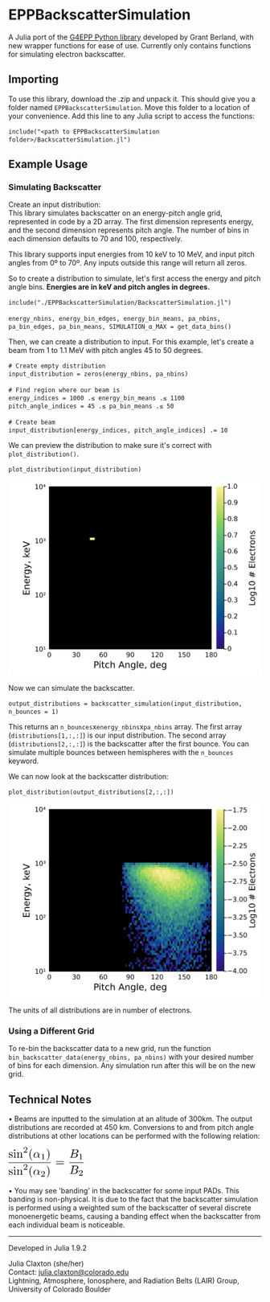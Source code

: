 # EPPBackscatterSimulation
A Julia port of the [G4EPP Python library](https://github.com/GrantBerland/G4EPP/tree/main?tab=readme-ov-file) developed by Grant Berland, with new wrapper functions for ease of use. Currently only contains functions for simulating electron backscatter.

## Importing

To use this library, download the .zip and unpack it. This should give you a folder named `EPPBackscatterSimulation`. Move this folder to a location of your convenience. Add this line to any Julia script to access the functions:

```
include("<path to EPPBackscatterSimulation folder>/BackscatterSimulation.jl")
```

## Example Usage
### Simulating Backscatter

Create an input distribution: \
This library simulates backscatter on an energy-pitch angle grid, represented in code by a 2D array. The first dimension represents energy, and the second dimension represents pitch angle. The number of bins in each dimension defaults to 70 and 100, respectively.

This library supports input energies from 10 keV to 10 MeV, and input pitch angles from 0º to 70º. Any inputs outside this range will return all zeros.

So to create a distribution to simulate, let's first access the energy and pitch angle bins. **Energies are in keV and pitch angles in degrees.**

```
include("./EPPBackscatterSimulation/BackscatterSimulation.jl")

energy_nbins, energy_bin_edges, energy_bin_means, pa_nbins, pa_bin_edges, pa_bin_means, SIMULATION_α_MAX = get_data_bins()
```

Then, we can create a distribution to input. For this example, let's create a beam from 1 to 1.1 MeV with pitch angles 45 to 50 degrees.

```
# Create empty distribution
input_distribution = zeros(energy_nbins, pa_nbins)

# Find region where our beam is
energy_indices = 1000 .≤ energy_bin_means .≤ 1100
pitch_angle_indices = 45 .≤ pa_bin_means .≤ 50

# Create beam
input_distribution[energy_indices, pitch_angle_indices] .= 10
```

We can preview the distribution to make sure it's correct with `plot_distribution()`.

```
plot_distribution(input_distribution)
```
![image](./readme_files/input_distribution.png)

Now we can simulate the backscatter.
```
output_distributions = backscatter_simulation(input_distribution, n_bounces = 1)
```
This returns an `n_bounces`x`energy_nbins`x`pa_nbins` array. The first array (`distributions[1,:,:]`) is our input distribution. The second array (`distributions[2,:,:]`) is the backscatter after the first bounce. You can simulate multiple bounces between hemispheres with the `n_bounces` keyword.

We can now look at the backscatter distribution:
```
plot_distribution(output_distributions[2,:,:])
```
![image](./readme_files/output_distribution.png)

The units of all distributions are in number of electrons.

### Using a Different Grid
To re-bin the backscatter data to a new grid, run the function `bin_backscatter_data(energy_nbins, pa_nbins)` with your desired number of bins for each dimension. Any simulation run after this will be on the new grid.

## Technical Notes
• Beams are inputted to the simulation at an alitude of 300km. The output distributions are recorded at 450 km. Conversions to and from pitch angle distributions at other locations can be performed with the following relation:

<img src="./readme_files/pa_conversion.png" width="150"/>

• You may see 'banding' in the backscatter for some input PADs. This banding is non-physical. It is due to the fact that the backscatter simulation is performed using a weighted sum of the backscatter of several discrete monoenergetic beams, causing a banding effect when the backscatter from each individual beam is noticeable. 

---

Developed in Julia 1.9.2

Julia Claxton (she/her) \
Contact: julia.claxton@colorado.edu \
Lightning, Atmosphere, Ionosphere, and Radiation Belts (LAIR) Group, University of Colorado Boulder